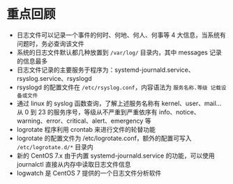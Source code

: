 # 重点回顾

- 日志文件可以记录一个事件的何时、何地、何人、何事等 4 大信息，当系统有问题时，务必查询该文件
- 系统的日志文件默认都几种放置到 `/var/log/` 目录内，其中 messages 记录的信息最多
- 日志文件记录的主要服务于程序为：systemd-journald.service、rsyslog.service、rsyslogd
- rsyslogd 的配置文件在 `/etc/rsyslog.conf`，内容语法为 `服务名称.等级 记载设备或文件`
- 通过 linux 的 syslog 函数查询，了解上述服务名称有 kernel、user、mail... 从 0 到 23 的服务序号，等级从不严重到严重依序有 info、notice、warning、error、critical、alert、emergency 等
- logrotate 程序利用 crontab 来进行文件的轮替功能
- logrotate 的配置文件为 /etc/logrotate.conf，额外的配置可写入 `/etc/logrotate.d/*` 目录内
- 新的 CentOS 7.x 由于内置 systemd-journald.service 的功能，可以使用 journalctl 直接从内存中读取日志文件信息
- logwatch 是 CentOS 7 提供的一个日志文件分析软件